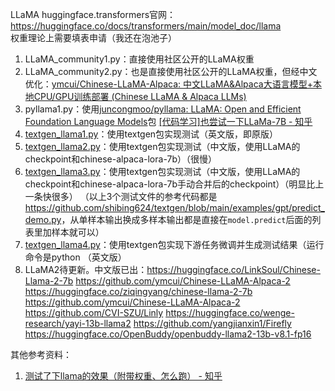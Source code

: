 LLaMA huggingface.transformers官网：<https://huggingface.co/docs/transformers/main/model_doc/llama>  
权重理论上需要填表申请（我还在泡池子）  

1. LLaMA_community1.py：直接使用社区公开的LLaMA权重
2. LLaMA_community2.py：也是直接使用社区公开的LLaMA权重，但经中文优化：[ymcui/Chinese-LLaMA-Alpaca: 中文LLaMA&Alpaca大语言模型+本地CPU/GPU训练部署 (Chinese LLaMA & Alpaca LLMs)](https://github.com/ymcui/Chinese-LLaMA-Alpaca)
3. pyllama1.py：使用[juncongmoo/pyllama: LLaMA: Open and Efficient Foundation Language Models](https://github.com/juncongmoo/pyllama)包
[[代码学习]也尝试一下LLaMa-7B - 知乎](https://zhuanlan.zhihu.com/p/622927692)
4. [textgen_llama1.py](textgen_llama1.py)：使用textgen包实现测试（英文版，即原版）
5. [textgen_llama2.py](textgen_llama2.py)：使用textgen包实现测试（中文版，使用LLaMA的checkpoint和chinese-alpaca-lora-7b）（很慢）
6. [textgen_llama3.py](textgen_llama3.py)：使用textgen包实现测试（中文版，使用LLaMA的checkpoint和chinese-alpaca-lora-7b手动合并后的checkpoint）（明显比上一条快很多）
（以上3个测试文件的参考代码都是<https://github.com/shibing624/textgen/blob/main/examples/gpt/predict_demo.py>，从单样本输出换成多样本输出都是直接在`model.predict`后面的列表里加样本就可以）
7. [textgen_llama4.py](textgen_llama4.py)：使用textgen包实现下游任务微调并生成测试结果（运行命令是python （英文版）
8. LLaMA2待更新。中文版已出：<https://huggingface.co/LinkSoul/Chinese-Llama-2-7b> <https://github.com/ymcui/Chinese-LLaMA-Alpaca-2> <https://huggingface.co/ziqingyang/chinese-llama-2-7b> <https://github.com/ymcui/Chinese-LLaMA-Alpaca-2> <https://github.com/CVI-SZU/Linly> <https://huggingface.co/wenge-research/yayi-13b-llama2> <https://github.com/yangjianxin1/Firefly> <https://huggingface.co/OpenBuddy/openbuddy-llama2-13b-v8.1-fp16>

其他参考资料：
1. [测试了下llama的效果（附带权重、怎么跑） - 知乎](https://zhuanlan.zhihu.com/p/613419608)
